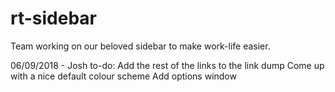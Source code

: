 # rt-sidebar

Team working on our beloved sidebar to make work-life easier.

06/09/2018 - Josh to-do:
Add the rest of the links to the link dump
Come up with a nice default colour scheme
Add options window
